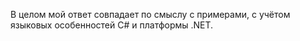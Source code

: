 ﻿В целом мой ответ совпадает по смыслу с примерами, с учётом языковых особенностей C# и платформы .NET.